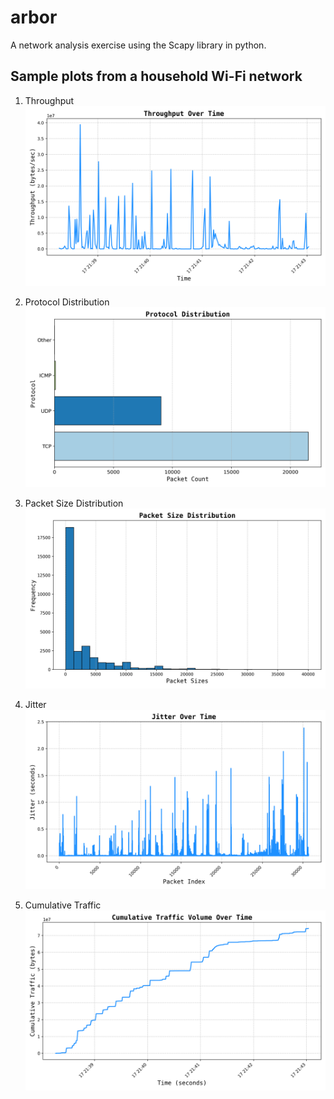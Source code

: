 # arbor

A network analysis exercise using the Scapy library in python.

## Sample plots from a household Wi-Fi network

1. Throughput
   ![](sample_plots/throughput.png)

2. Protocol Distribution
   ![](sample_plots/proto-dist.png)

3. Packet Size Distribution
   ![](sample_plots/pkt-sizes.png)

4. Jitter
   ![](sample_plots/jitter.png)

5. Cumulative Traffic
   ![](sample_plots/cum_traffic.png)
